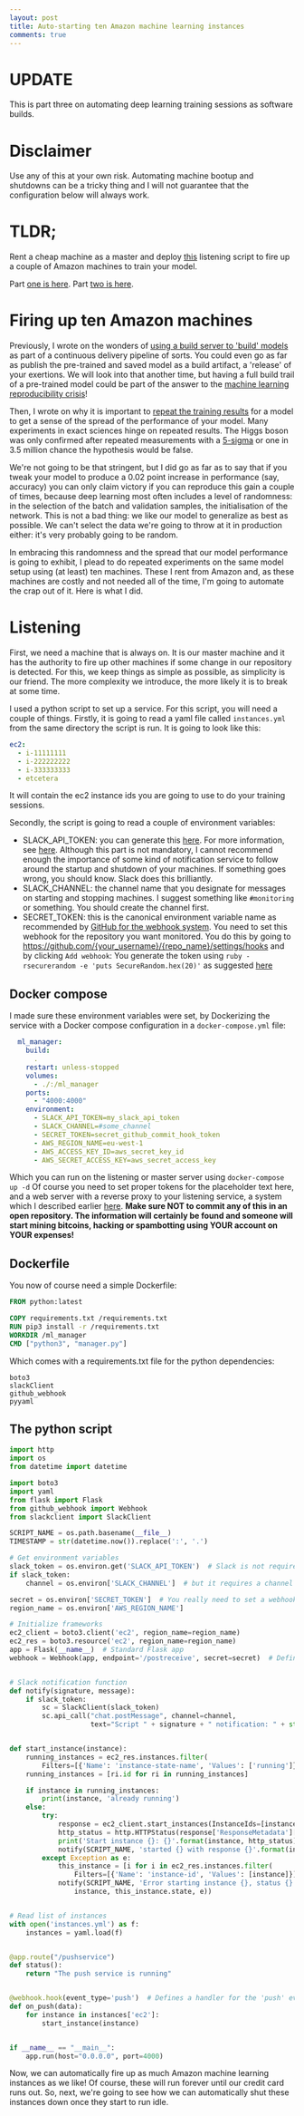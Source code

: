 ```yaml
---
layout: post
title: Auto-starting ten Amazon machine learning instances
comments: true
---
```


# UPDATE
This is part three on automating deep learning training sessions as software builds.

# Disclaimer
Use any of this at your own risk. Automating machine bootup and shutdowns can be a tricky thing and I will not guarantee that the configuration below will always work.

# TLDR;
Rent a cheap machine as a master and deploy [this](#listening) listening script to fire up a couple of Amazon machines to train your model.

Part [one is here](/2017/10/25/queue-ml-builds.html).
Part [two is here](/2018/04/10/deep-learning-result-spread.html).

# Firing up ten Amazon machines
Previously, I wrote on the wonders of [using a build server to 'build' models](/2017/10/25/queue-ml-builds.html) as part of a continuous delivery pipeline of sorts. You could even go as far as publish the pre-trained and saved model as a build artifact, a 'release' of your exertions. We will look into that another time, but having a full build trail of a pre-trained model could be part of the answer to the [machine learning reproducibility crisis](https://petewarden.com/2018/03/19/the-machine-learning-reproducibility-crisis/)!

Then, I wrote on why it is important to [repeat the training results]() for a model to get a sense of the spread of the performance of your model. Many experiments in exact sciences hinge on repeated results. The Higgs boson was only confirmed after repeated measurements with a [5-sigma](https://blogs.scientificamerican.com/observations/five-sigmawhats-that/) or one in 3.5 million chance the hypothesis would be false.

We're not going to be that stringent, but I did go as far as to say that if you tweak your model to produce a 0.02 point increase in performance (say, accuracy) you can only claim victory if you can reproduce this gain a couple of times, because deep learning most often includes a level of randomness: in the selection of the batch and validation samples, the initialisation of the network. This is not a bad thing: we like our model to generalize as best as possible. We can't select the data we're going to throw at it in production either: it's very probably going to be random.  

In embracing this randomness and the spread that our model performance is going to exhibit, I plead to do repeated experiments on the same model setup using (at least) ten machines. These I rent from Amazon and, as these machines are costly and not needed all of the time, I'm going to automate the crap out of it. Here is what I did.

# Listening
First, we need a machine that is always on. It is our master machine and it has the authority to fire up other machines if some change in our repository is detected. For this, we keep things as simple as possible, as simplicity is our friend. The more complexity we introduce, the more likely it is to break at some time.

I used a python script to set up a service. For this script, you will need a couple of things. Firstly, it is going to read a yaml file called `instances.yml` from the same directory the script is run. It is going to look like this:
```yaml
ec2:
  - i-11111111
  - i-222222222
  - i-333333333
  - etcetera
```
It will contain the ec2 instance ids you are going to use to do your training sessions.

Secondly, the script is going to read a couple of environment variables:
- SLACK_API_TOKEN: you can generate this [here](https://api.slack.com/tokens). For more information, see [here](https://get.slack.help/hc/en-us/articles/215770388-Create-and-regenerate-API-tokens). Although this part is not mandatory, I cannot recommend enough the importance of some kind of notification service to follow around the startup and shutdown of your machines. If something goes wrong, you should know. Slack does this brilliantly.
- SLACK_CHANNEL: the channel name that you designate for messages on starting and stopping machines. I suggest something like `#monitoring` or something. You should create the channel first.
- SECRET_TOKEN: this is the canonical environment variable name as recommended by [GitHub for the webhook system](https://developer.github.com/webhooks/). You need to set this webhook for the repository you want monitored. You do this by going to https://github.com/{your_username}/{repo_name}/settings/hooks and by clicking `Add webhook`:
You generate the token using `ruby -rsecurerandom -e 'puts SecureRandom.hex(20)'` as suggested [here](https://developer.github.com/webhooks/securing/#setting-your-secret-token)

## Docker compose
I made sure these environment variables were set, by Dockerizing the service with a Docker compose configuration in a `docker-compose.yml` file:

```yaml
  ml_manager:
    build:
      .
    restart: unless-stopped
    volumes:
      - ./:/ml_manager
    ports:
      - "4000:4000"
    environment:
      - SLACK_API_TOKEN=my_slack_api_token
      - SLACK_CHANNEL=#some_channel
      - SECRET_TOKEN=secret_github_commit_hook_token
      - AWS_REGION_NAME=eu-west-1
      - AWS_ACCESS_KEY_ID=aws_secret_key_id
      - AWS_SECRET_ACCESS_KEY=aws_secret_access_key
```
Which you can run on the listening or master server using `docker-compose up -d` Of course you need to set proper tokens for the placeholder text here, and a web server with a reverse proxy to your listening service, a system which I described earlier [here](/2017/10/25/queue-ml-builds.html#apache-configuration). **Make sure NOT to commit any of this in an open repository. The information will certainly be found and someone will start mining bitcoins, hacking or spambotting using YOUR account on YOUR expenses!**

## Dockerfile
You now of course need a simple Dockerfile:
```dockerfile
FROM python:latest

COPY requirements.txt /requirements.txt
RUN pip3 install -r /requirements.txt
WORKDIR /ml_manager
CMD ["python3", "manager.py"]
```

Which comes with a requirements.txt file for the python dependencies:
```text
boto3
slackClient
github_webhook
pyyaml
```

## The python script
```python
import http
import os
from datetime import datetime

import boto3
import yaml
from flask import Flask
from github_webhook import Webhook
from slackclient import SlackClient

SCRIPT_NAME = os.path.basename(__file__)
TIMESTAMP = str(datetime.now()).replace(':', '.')

# Get environment variables
slack_token = os.environ.get('SLACK_API_TOKEN')  # Slack is not required
if slack_token:
    channel = os.environ['SLACK_CHANNEL']  # but it requires a channel if set

secret = os.environ['SECRET_TOKEN']  # You really need to set a webhook secret!
region_name = os.environ['AWS_REGION_NAME']

# Initialize frameworks
ec2_client = boto3.client('ec2', region_name=region_name)
ec2_res = boto3.resource('ec2', region_name=region_name)
app = Flask(__name__)  # Standard Flask app
webhook = Webhook(app, endpoint='/postreceive', secret=secret)  # Defines '/postreceive' endpoint


# Slack notification function
def notify(signature, message):
    if slack_token:
        sc = SlackClient(slack_token)
        sc.api_call("chat.postMessage", channel=channel,
                    text="Script " + signature + " notification: " + str(message))


def start_instance(instance):
    running_instances = ec2_res.instances.filter(
        Filters=[{'Name': 'instance-state-name', 'Values': ['running']}])
    running_instances = [ri.id for ri in running_instances]

    if instance in running_instances:
        print(instance, 'already running')
    else:
        try:
            response = ec2_client.start_instances(InstanceIds=[instance])
            http_status = http.HTTPStatus(response['ResponseMetadata']['HTTPStatusCode']).name
            print('Start instance {}: {}'.format(instance, http_status))
            notify(SCRIPT_NAME, 'started {} with response {}'.format(instance, http_status))
        except Exception as e:
            this_instance = [i for i in ec2_res.instances.filter(
                Filters=[{'Name': 'instance-id', 'Values': [instance]}])][0]
            notify(SCRIPT_NAME, 'Error starting instance {}, status {} with {}'.format(
                instance, this_instance.state, e))


# Read list of instances
with open('instances.yml') as f:
    instances = yaml.load(f)


@app.route("/pushservice")
def status():
    return "The push service is running"


@webhook.hook(event_type='push')  # Defines a handler for the 'push' event
def on_push(data):
    for instance in instances['ec2']:
        start_instance(instance)


if __name__ == "__main__":
    app.run(host="0.0.0.0", port=4000)


```

Now, we can automatically fire up as much Amazon machine learning instances as we like! Of course, these will run forever until our credit card runs out. So, next, we're going to see how we can automatically shut these instances down once they start to run idle.
